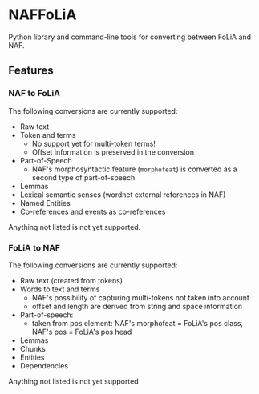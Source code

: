 # NAFFoLiA

Python library and command-line tools for converting between FoLiA and NAF.

## Features

### NAF to FoLiA

The following conversions are currently supported:

 * Raw text
 * Token and terms 
   * No support yet for multi-token terms!
   * Offset information is preserved in the conversion
 * Part-of-Speech
   * NAF's morphosyntactic feature (``morphofeat``) is converted as a second type of part-of-speech
 * Lemmas
 * Lexical semantic senses (wordnet external references in NAF)
 * Named Entities
 * Co-references and events as co-references

Anything not listed is not yet supported.

### FoLiA to NAF

The following conversions are currently supported:

 * Raw text (created from tokens)
 * Words to text and terms
    * NAF's possibility of capturing multi-tokens not taken into account
    * offset and length are derived from string and space information
  * Part-of-speech:
    * taken from pos element: NAF's morphofeat = FoLiA's pos class, NAF's pos = FoLiA's pos head
  * Lemmas
  * Chunks
  * Entities
  * Dependencies

  
Anything not listed is not yet supported

